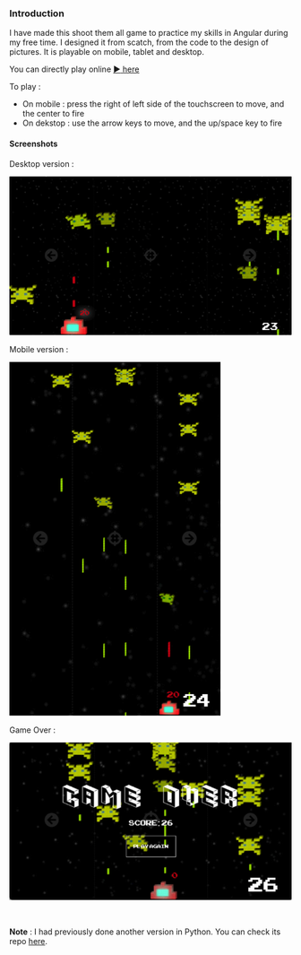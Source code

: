 ### Introduction

I have made this shoot them all game to practice my skills in Angular during my free time. I designed it from scatch, from the code to the design of pictures. It is playable on mobile, tablet and desktop. 

You can directly play online [:arrow_forward: here](https://invader-2437c.web.app/game)

To play :
- On mobile : press the right of left side of the touchscreen to move, and the center to fire
- On dekstop : use the arrow keys to move, and the up/space key to fire

#### Screenshots

Desktop version :

![](src/assets/screenshots/screenshot_1.png)

Mobile version :

![](src/assets/screenshots/screenshot_2.png)

Game Over :

![](src/assets/screenshots/screenshot_3.png)

<br>

**Note** : I had previously done another version in Python. You can check its repo [here](https://github.com/CharlieBrugvin/shoot-them-all).